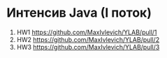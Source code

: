 # Интенсив Java (I поток)
1. HW1 https://github.com/MaxIvlevich/YLAB/pull/1
2. HW2 https://github.com/MaxIvlevich/YLAB/pull/2
3. HW3 https://github.com/MaxIvlevich/YLAB/pull/3

